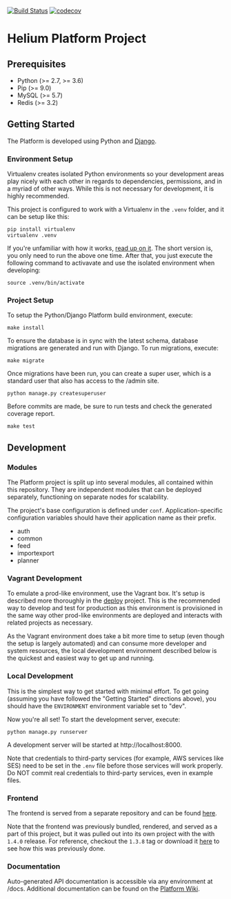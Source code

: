 [![Build Status](https://travis-ci.org/HeliumEdu/platform.svg?branch=master)](https://travis-ci.org/HeliumEdu/platform)
[![codecov](https://codecov.io/gh/HeliumEdu/platform/branch/master/graph/badge.svg)](https://codecov.io/gh/HeliumEdu/platform)


# Helium Platform Project

## Prerequisites
* Python (>= 2.7, >= 3.6)
* Pip (>= 9.0)
* MySQL (>= 5.7)
* Redis (>= 3.2)

## Getting Started
The Platform is developed using Python and [Django](https://www.djangoproject.com).

### Environment Setup
Virtualenv creates isolated Python environments so your development areas play nicely with each other in regards to
dependencies, permissions, and in a myriad of other ways. While this is not necessary for development, it is highly
recommended.

This project is configured to work with a Virtualenv in the `.venv` folder, and it can be setup like this:

```
pip install virtualenv
virtualenv .venv
```

If you're unfamiliar with how it works, [read up on it](https://virtualenv.pypa.io/en/stable). The short version is, you only need to run the
above one time. After that, you just execute the following command to activavate and use the isolated environment when developing:

```
source .venv/bin/activate
```

### Project Setup
To setup the Python/Django Platform build environment, execute:

```
make install
```

To ensure the database is in sync with the latest schema, database migrations are generated and run with Django. To run migrations, execute:

```
make migrate
```

Once migrations have been run, you can create a super user, which is a standard user that also has access to the /admin site.

```
python manage.py createsuperuser
```

Before commits are made, be sure to run tests and check the generated coverage report.

```
make test
```

## Development
### Modules
The Platform project is split up into several modules, all contained within this repository. They are independent modules that can be deployed
separately, functioning on separate nodes for scalability.

The project's base configuration is defined under `conf`. Application-specific configuration variables should have their application name as their
prefix.

* auth
* common
* feed
* importexport
* planner

### Vagrant Development
To emulate a prod-like environment, use the Vagrant box. It's setup is described more thoroughly in the [deploy](https://github.com/HeliumEdu/deploy#readme)
project. This is the recommended way to develop and test for production as this environment is provisioned in the same way other prod-like
environments are deployed and interacts with related projects as necessary.

As the Vagrant environment does take a bit more time to setup (even though the setup is largely automated) and can consume more developer
and system resources, the local development environment described below is the quickest and easiest way to get up and running.

### Local Development
This is the simplest way to get started with minimal effort. To get going (assuming you have followed the "Getting Started"
directions above), you should have the `ENVIRONMENT` environment variable set to "dev".

Now you're all set! To start the development server, execute:

```
python manage.py runserver
```

A development server will be started at http://localhost:8000.

Note that credentials to third-party services (for example, AWS services like SES) need to be set in the `.env` file
before those services will work properly. Do NOT commit real credentials to third-party services, even in example files.

### Frontend
The frontend is served from a separate repository and can be found [here](https://github.com/HeliumEdu/frontend#readme).

Note that the frontend was previously bundled, rendered, and served as a part of this project, but it was pulled out
into its own project with the with `1.4.0` release. For reference, checkout the `1.3.8` tag or download it [here](https://github.com/HeliumEdu/platform/releases/tag/1.3.8)
to see how this was previously done. 

### Documentation

Auto-generated API documentation is accessible via any environment at /docs. Additional documentation can be found
on the [Platform Wiki](https://github.com/HeliumEdu/platform/wiki).

